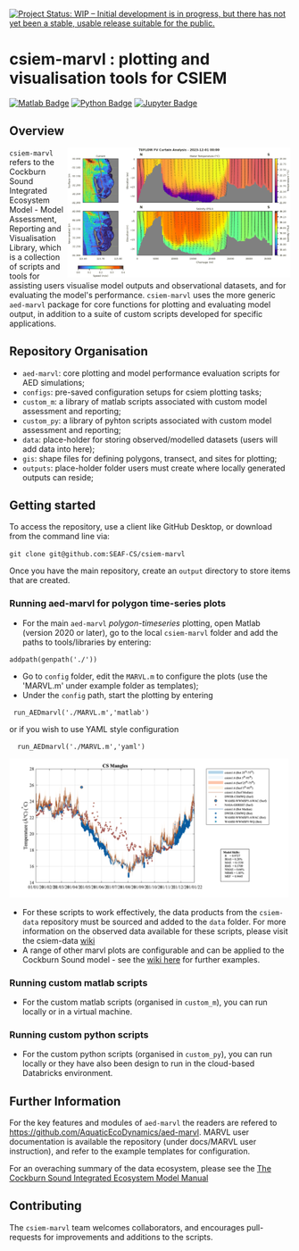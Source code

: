[![Project Status: WIP – Initial development is in progress, but there has not yet been a stable, usable release suitable for the public.](https://www.repostatus.org/badges/latest/wip.svg)](https://www.repostatus.org/#wip)

# csiem-marvl : plotting and visualisation tools for CSIEM

[![Matlab Badge](https://img.shields.io/badge/MATLAB-ff8c00.svg?&style=for-the-badge&logo=matrix&logoColor=white)](https://github.com/SEAF-CS/csiem-marvl)
[![Python Badge](https://img.shields.io/badge/Python-306998.svg?&style=for-the-badge&logo=Python&logoColor=white)](https://github.com/SEAF-CS/csiem_regional_dashboard)
[![Jupyter Badge](https://img.shields.io/badge/Jupyter-F37626.svg?&style=for-the-badge&logo=Jupyter&logoColor=white)](https://github.com/SEAF-CS/sentinel2_ridgeplot)

## Overview
<a href="url"><img src="custom_py/tfv_curtain/csiem_example_animation.gif" align="right" width="400" ></a>
`csiem-marvl` refers to the Cockburn Sound Integrated Ecosystem Model - Model Assessment, Reporting and Visualisation Library, which is a collection of scripts and tools for assisting users visualise model outputs and observational datasets, and for evaluating the model's performance. `csiem-marvl` uses the more generic `aed-marvl` package for core functions for plotting and evaluating model output, in addition to a suite of custom scripts developed for specific applications. 

## Repository Organisation
- `aed-marvl`: core plotting and model performance evaluation scripts for AED simulations; 
- `configs`: pre-saved configuration setups for csiem plotting tasks;
- `custom_m`: a library of matlab scripts associated with custom model assessment and reporting;
- `custom_py`: a library of pyhton scripts associated with custom model assessment and reporting;
- `data`: place-holder for storing observed/modelled datasets (users will add data into here);
- `gis`: shape files for defining polygons, transect, and sites for plotting;
- `outputs`: place-holder folder users must create where locally generated outputs can reside;

## Getting started

To access the repository, use a client like GitHub Desktop, or download from the command line via:

`git clone git@github.com:SEAF-CS/csiem-marvl`

Once you have the main repository, create an `output` directory to store items that are created. 

### Running aed-marvl for polygon time-series plots

- For the main `aed-marvl` *polygon-timeseries* plotting, open Matlab (version 2020 or later), go to the local `csiem-marvl` folder and add the paths to tools/libraries by entering:
 ```
 addpath(genpath('./'))
 ```
- Go to `config` folder, edit the `MARVL.m` to configure the plots (use the 'MARVL.m' under example folder as templates);
- Under the `config` path, start the plotting by entering
 ```
  run_AEDmarvl('./MARVL.m','matlab')
 ```
   or if you wish to use YAML style configuration
 ```
   run_AEDmarvl('./MARVL.m','yaml')
 ```

<a href="url"><img src="configs/000_examples/cs_mangles_example.png" width="500" ></a>

- For these scripts to work effectively, the data products from the `csiem-data` repository must be sourced and added to the `data` folder. For more information on the observed data available for these scripts, please visit the csiem-data [wiki](https://github.com/SEAF-CS/csiem-data/wiki) 
- A range of other marvl plots are configurable and can be applied to the Cockburn Sound model - see the [wiki here](https://github.com/AquaticEcoDynamics/aed-marvl/wiki/Master-Module) for further examples.

### Running custom matlab scripts

- For the custom matlab scripts (organised in `custom_m`), you can run locally or in a virtual machine. 

### Running custom python scripts

- For the custom python scripts (organised in `custom_py`), you can run locally or they have also been design to run in the cloud-based Databricks environment. 


## Further Information

For the key features and modules of `aed-marvl` the readers are refered to https://github.com/AquaticEcoDynamics/aed-marvl. MARVL user documentation is available the repository (under docs/MARVL user instruction), and refer to the example templates for configuration.

For an overaching summary of the data ecosystem, please see the [The Cockburn Sound Integrated Ecosystem Model Manual](https://aquaticecodynamics.github.io/csiem-science/index.html)

 

## Contributing

The `csiem-marvl` team welcomes collaborators, and encourages pull-requests for improvements and additions to the scripts.


